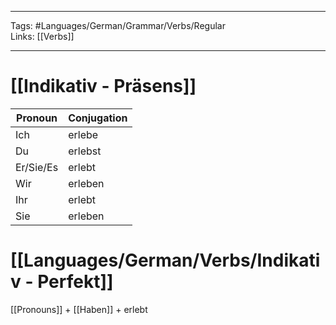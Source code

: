 ___
Tags: #Languages/German/Grammar/Verbs/Regular  
Links: [[Verbs]]
___
# [[Indikativ - Präsens]]
Pronoun|Conjugation
------------ | ------------
Ich | erlebe
Du | erlebst
Er/Sie/Es | erlebt
Wir | erleben
Ihr | erlebt
Sie | erleben


# [[Languages/German/Verbs/Indikativ - Perfekt]]
[[Pronouns]] + [[Haben]] + erlebt